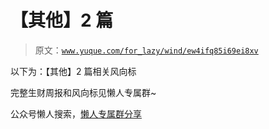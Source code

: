 # 【其他】2 篇

> 原文：[`www.yuque.com/for_lazy/wind/ew4ifq85i69ei8xv`](https://www.yuque.com/for_lazy/wind/ew4ifq85i69ei8xv)

以下为：【其他】2 篇相关风向标

完整生财周报和风向标见懒人专属群~

公众号懒人搜索，[懒人专属群分享](https://lazybook.fun/#/blog/group)